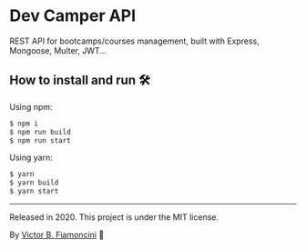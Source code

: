 # Dev Camper API

REST API for bootcamps/courses management, built with Express, Mongoose, Multer, JWT...

## How to install and run 🛠
Using npm:
```bash
$ npm i
$ npm run build
$ npm run start
```

Using yarn:

```bash
$ yarn
$ yarn build
$ yarn start
```

----------
Released in 2020. This project is under the MIT license.

By [Victor B. Fiamoncini](https://github.com/Victor-Fiamoncini) 🚀
